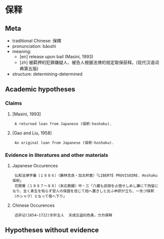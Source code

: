 # 保释
## Meta
* traditional Chinese: 保釋
* pronunciation: bǎoshì
* meaning: 
   - [en] release upon bail (Masini, 1993)
   - [zh] 被羁押的犯罪嫌疑人、被告人根据法律的规定取保获释。(现代汉语词典第五版)
* structure: determining-determined

## Academic hypotheses
### Claims
1. [Masini, 1993]

        A returned loan from Japanese (保釈·hoshaku). 

2. [Gao and Liu, 1958]

        An original loan from Japanese (保釈·hoshaku).

### Evidence in literatures and other materials
1. Japanese Occurences

        仏和法律字彙〔１８８６〕〈藤林忠良・加太邦憲〉「LIBERTÉ PROVISOIRE. Hoshaku 保釈」
        花間鶯〔１８８７～８８〕〈末広鉄腸〉中・三「八蔵も武田を止宿せしめし廉にて拘留になり、全く素生を知らず受人の保證を信じて抱へ置きしと云ふ申訳が立ち、一先づ保釈（ホシャク）となって宿へ下り」

2. Chinese Occurences
        
        述异记(1654~1722)东轩主人  天成见盗妇色美，力为保释


## Hypotheses without evidence
